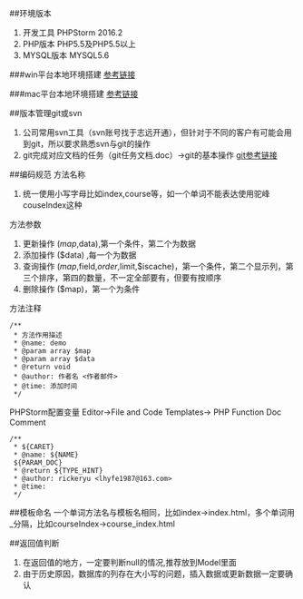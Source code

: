 <!--
author: rickeryu
date: 2016-11-08
title: WEB端PHP开发基本要求整理
tags: Web,PHP,要求
category: 新手教程
status: publish
summary: 
WEB开发PHP基本要求整理。
-->

##环境版本

1. 开发工具 PHPStorm 2016.2  
2. PHP版本 PHP5.5及PHP5.5以上   
3. MYSQL版本 MYSQL5.6 

###win平台本地环境搭建
[参考链接](#)  

###mac平台本地环境搭建
[参考链接](http://toutiao.com/i6325907843597730305/)


##版本管理git或svn 
1. 公司常用svn工具（svn账号找于志远开通），但针对于不同的客户有可能会用到git，所以要求熟悉svn与git的操作    
2. git完成对应文档的任务（git任务文档.doc）->git的基本操作 [git参考链接](http://www.bootcss.com/p/git-guide/)




##编码规范
方法名称   
1. 统一使用小写字母比如index,course等，如一个单词不能表达使用驼峰couseIndex这种   

方法参数   
1. 更新操作 ($map,$data),第一个条件，第二个为数据    
2. 添加操作 ($data) ,每一个为数据   
3. 查询操作 ($map,$field,$order,$limit,$iscache)，第一个条件，第二个显示列，第三个排序，第四的数量，不一定全部要有，但要有按顺序   
4. 删除操作 ($map)，第一个为条件 

方法注释   
```
/**
 * 方法作用描述
 * @name: demo
 * @param array $map
 * @param array $data
 * @return void
 * @author: 作者名 <作者邮件>
 * @time: 添加时间
 */
```  
PHPStorm配置变量 Editor->File and Code Templates-> PHP Function Doc Comment
```
/**
 * ${CARET}
 * @name: ${NAME}
 ${PARAM_DOC}
 * @return ${TYPE_HINT}
 * @author: rickeryu <lhyfe1987@163.com>
 * @time:
 */
```

##模板命名
一个单词方法名与模板名相同，比如index->index.html，多个单词用_分隔，比如courseIndex->course_index.html

##返回值判断
1. 在返回值的地方，一定要判断null的情况,推荐放到Model里面   
2. 由于历史原因，数据库的列存在大小写的问题，插入数据或更新数据一定要确认   
